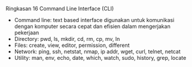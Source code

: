 Ringkasan 16 Command Line Interface (CLI)
- Command line: text based interface digunakan untuk komunikasi dengan komputer secara cepat dan efisien dalam mengerjakan pekerjaan
- Directory: pwd, ls, mkdir, cd, rm, cp, mv, ln
- Files: create, view, editor, permission, different
- Network: ping, ssh, netstat, nmap, ip addr, wget, curl, telnet, netcat
- Utility: man, env, echo, date, which, watch, sudo, history, grep, locate